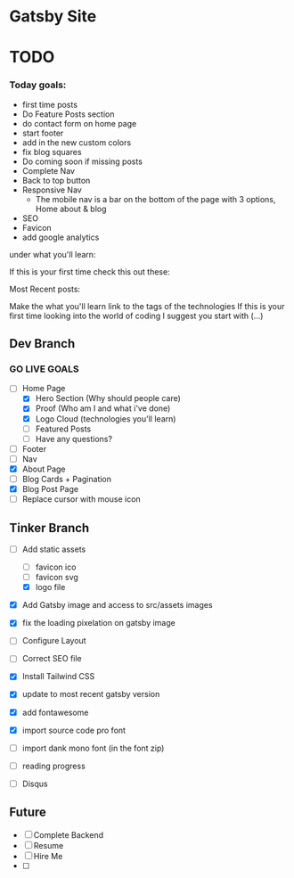 # Gatsby Site

# TODO
### Today goals:

- first time posts
- Do Feature Posts section
- do contact form on home page
- start footer
- add in the new custom colors
- fix blog squares
- Do coming soon if missing posts
- Complete Nav
- Back to top button
- Responsive Nav
    - The mobile nav is a bar on the bottom of the page with 3 options, Home about & blog
- SEO
- Favicon
- add google analytics

under what you'll learn:

If this is your first time check this out these:

Most Recent posts:

Make the what you'll learn link to the tags of the technologies
If this is your first time looking into the world of coding I suggest you start with (…)



## Dev Branch

### GO LIVE GOALS

- [ ] Home Page
  - [x] Hero Section (Why should people care)
  - [x] Proof (Who am I and what i've done)
  - [x] Logo Cloud (technologies you'll learn)
  - [ ] Featured Posts
  - [ ] Have any questions?
- [ ] Footer
- [ ] Nav
- [x] About Page
- [ ] Blog Cards + Pagination
- [x] Blog Post Page
- [ ] Replace cursor with mouse icon

## Tinker Branch

- [ ] Add static assets
  - [ ] favicon ico
  - [ ] favicon svg
  - [x] logo file
- [x] Add Gatsby image and access to src/assets images
- [x] fix the loading pixelation on gatsby image
- [ ] Configure Layout
- [ ] Correct SEO file
- [x] Install Tailwind CSS
- [x] update to most recent gatsby version
- [x] add fontawesome
- [x] import source code pro font
- [ ] import dank mono font (in the font zip)
- [ ] reading progress
- [ ] Disqus


## Future

- [ ] Complete Backend
- [ ] Resume
- [ ] Hire Me
- [ ]
